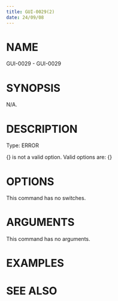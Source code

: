 ```yaml
---
title: GUI-0029(2)
date: 24/09/08
---
```


# NAME

GUI-0029 - GUI-0029

# SYNOPSIS

N/A.

# DESCRIPTION

Type: ERROR

{} is not a valid option. Valid options are: {}

# OPTIONS

This command has no switches.

# ARGUMENTS

This command has no arguments.

# EXAMPLES

# SEE ALSO
